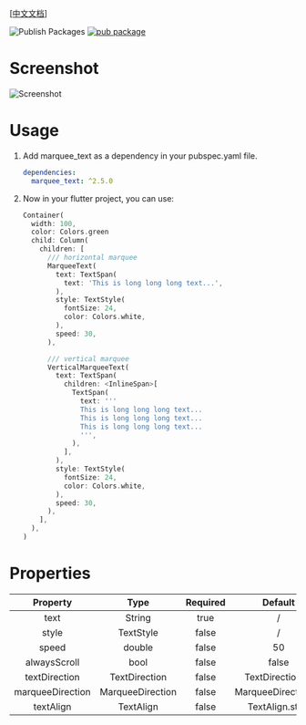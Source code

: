 [[中文文档](https://www.zhcode.fun/note/Flutter/marquee_text包介绍.html)]

![Publish Packages](https://github.com/zh28/flutter-marquee-text/workflows/Publish%20Packages/badge.svg?branch=master)  [![pub package](https://img.shields.io/pub/v/marquee_text.svg)](https://pub.dev/packages/marquee_text)

# Screenshot

![Screenshot](https://www.zhcode.fun/images/marquee_text.gif)

# Usage

1. Add marquee_text as a dependency in your pubspec.yaml file.
    ```yaml
    dependencies:
      marquee_text: ^2.5.0
    ```

2. Now in your flutter project, you can use:
    ```dart
    Container(
      width: 100,
      color: Colors.green
      child: Column(
        children: [
          /// horizontal marquee
          MarqueeText(
            text: TextSpan(
              text: 'This is long long long text...',
            ),
            style: TextStyle(
              fontSize: 24,
              color: Colors.white,
            ),
            speed: 30,
          ),

          /// vertical marquee
          VerticalMarqueeText(
            text: TextSpan(
              children: <InlineSpan>[
                TextSpan(
                  text: '''
                  This is long long long text...
                  This is long long long text...
                  This is long long long text...
                  ''',
                ),
              ],
            ),
            style: TextStyle(
              fontSize: 24,
              color: Colors.white,
            ),
            speed: 30,
          ),
        ],
      ),
    )
    ```

# Properties

|Property|Type|Required|Default|
|:--:|:-:|:-:|:-:|
text|String|true|/
style|TextStyle|false|/
speed|double|false|50
alwaysScroll|bool|false|false
textDirection|TextDirection|false|TextDirection.ltr
marqueeDirection|MarqueeDirection|false|MarqueeDirection.rtl
textAlign|TextAlign|false|TextAlign.start

